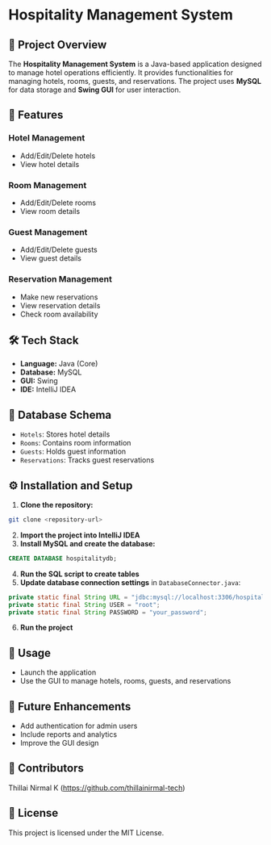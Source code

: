 # Hospitality Management System

## 📄 Project Overview
The **Hospitality Management System** is a Java-based application designed to manage hotel operations efficiently. It provides functionalities for managing hotels, rooms, guests, and reservations. The project uses **MySQL** for data storage and **Swing GUI** for user interaction.

## 🚀 Features
### Hotel Management
- Add/Edit/Delete hotels
- View hotel details

### Room Management
- Add/Edit/Delete rooms
- View room details

### Guest Management
- Add/Edit/Delete guests
- View guest details

### Reservation Management
- Make new reservations
- View reservation details
- Check room availability

## 🛠️ Tech Stack
- **Language:** Java (Core)
- **Database:** MySQL
- **GUI:** Swing
- **IDE:** IntelliJ IDEA

## 💾 Database Schema
- `Hotels`: Stores hotel details
- `Rooms`: Contains room information
- `Guests`: Holds guest information
- `Reservations`: Tracks guest reservations

## ⚙️ Installation and Setup
1. **Clone the repository:**
```bash
git clone <repository-url>
```
2. **Import the project into IntelliJ IDEA**
3. **Install MySQL and create the database:**
```sql
CREATE DATABASE hospitalitydb;
```
4. **Run the SQL script to create tables**
5. **Update database connection settings** in `DatabaseConnector.java`:
```java
private static final String URL = "jdbc:mysql://localhost:3306/hospitalitydb";
private static final String USER = "root";
private static final String PASSWORD = "your_password";
```
6. **Run the project**

## 🚦 Usage
- Launch the application
- Use the GUI to manage hotels, rooms, guests, and reservations

## 📝 Future Enhancements
- Add authentication for admin users
- Include reports and analytics
- Improve the GUI design

## 👥 Contributors
Thillai Nirmal K
(https://github.com/thillainirmal-tech)

## 📜 License
This project is licensed under the MIT License.
